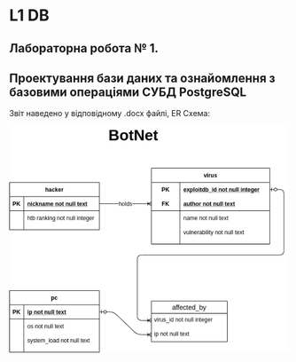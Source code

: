 # L1 DB

## Лабораторна робота № 1.
## Проектування бази даних та ознайомлення з базовими операціями СУБД PostgreSQL

Звiт наведено у вiдповiдному .docx файлi,
ER Схема:

![](https://github.com/h0tw4t3r/uni_db_l1/blob/master/er.png?raw=true)
